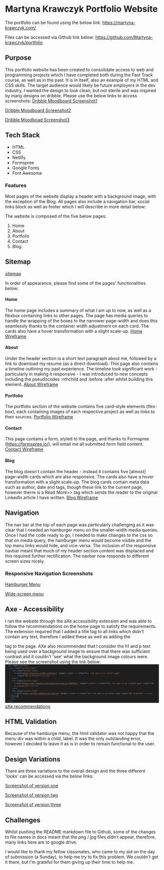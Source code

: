 # Martyna Krawczyk Portfolio Website
The portfolio can be found using the below link:
https://martyna-krawczyk.com/

Files can be accessed via Github link below:
https://github.com/Martyna-krawczyk/portfolio

## Purpose
This portfolio website has been created to consolidate access to web and programming projects which I have completed both during the Fast Track course, as well as in the past. It is in itself, also an example of my HTML and CSS skills.  The target audience would likely be future employers in the dev industry.  I wanted the design to look clean, but not sterile and was inspired by many designs on dribble. Please use the below links to access screenshots:
[Dribble Moodboard Screenshot1](https://drive.google.com/file/d/1HgsrkHMqn4SYKd6-AKzreQd11qCIki4g/view?usp=sharing)

[Dribble Moodboard Screenshot2](https://drive.google.com/file/d/1NAawGnmRgT701TPj65fWsm3_p8svdu8s/view?usp=sharing)

[Dribble Moodboad Screenshot3](https://drive.google.com/file/d/1NlpALrxtAtGTtX6HKWD77McHN4B-X6C-/view?usp=sharing)

## Tech Stack
- HTML
- CSS
- Netlify
- Formspree
- Google Fonts
- Font Awesome

### Features
Most pages of the website display a header with a background image, with the exception of the Blog.  All pages also include a navigation bar, social links block as well as footer which I will describe in more detail below:

The website is composed of the five below pages:
1. Home
2. About
3. Portfolio
4. Contact
5. Blog

## Sitemap
[sitemap](https://drive.google.com/file/d/1jnuNX-BoirilCbV3VpF_eBpN6T8EpLd4/view?usp=sharing)

In order of appearance, please find some of the pages' functionalities below:

#### Home
The home page includes a summary of what I am up to now, as well as a flexbox containing links to other pages.  The page has media queries to handle the wrapping of the boxes to the narrower page-width and does this seamlessly thanks to the container width adjustment on each card. The cards also have a hover transformation with a slight scale-up.
[Home Wireframe](https://drive.google.com/file/d/1yM5D-6uFWA6ea4YmXEtMdlHAbqxTsY55/view?usp=sharing)

#### About
Under the header section is a short text paragraph about me, followed by a link to download my resume (as a direct download). This page also contains a timeline outlining my past experience.  The timeline took significant work - particularly in making it responsive - I was introduced to new concepts including the pseudocodes :nthchild and :before :after whilst building this element.
[About Wireframe](https://drive.google.com/file/d/148OUjYgVpnijO-P_hJDkqCgtw3wtgGC5/view?usp=sharing)

#### Portfolio
The portfolio section of the website contains five card-style elements (flex-box), each containing images of each respective project as well as links to their sources.
[Portfolio Wireframe](https://drive.google.com/file/d/1gMWbiqaREJQgShVj6D0WPQ_6WrIjfcak/view?usp=sharing)

#### Contact
This page contains a form, styled to the page, and thanks to Formspree (https://formspree.io/), will email me all submitted form field content.
[Contact Wireframe](https://drive.google.com/file/d/1vWchmji_P1ez9OAoe8nWIK4r9uo1QnjD/view?usp=sharing)

#### Blog
The blog doesn't contain the header - instead it contains five [almost] page-width cards which are also responsive. The cards also have a hover transformation with a slight scale-up.
The blog cards contain meta data such as author, date and tags, though these link to the current page, however therre is a Read More>> tag which sends the reader to the original LinkedIn article I have written.
[Blog Wireframe](https://drive.google.com/file/d/1_BioH6oHH0ZejDn4sj-TknrYB80ricc2/view?usp=sharing)

## Navigation
The nav bar at the top of each page was particularly challenging as it was clear that I needed an hamburger menu on the smaller-width media queries.  Once I had the code ready to go, I needed to make changes to the css so that on media query, the hamburger menu would become visible and the top menu links would hide, and vice-versa. The inclusion of the responsive navbar meant that much of my header section content was displaced and this required further rectification.  The navbar now responds to different screen sizes nicely.

### Responsive Navigation Screenshots
[Hamburger Menu](https://drive.google.com/file/d/1kJxc_YcyHjaWVWyusd1hB73MGP10BU9Y/view?usp=sharing)

[Wide-screen menu](https://drive.google.com/file/d/16O02ICHxDVESKw-CUtRE90ChlJzAYvXw/view?usp=sharing)

## Axe - Accessibility
I ran the website through the aXe accessibility extension and was able to follow the recommendations on the home page to satisfy the requirements.  The extension required that I added a title tag to all links which didn't contain any text, therefore I added these as well as adding the <main> tag to the page. AXe also recommended that I consider the h1 and p text being used over a background image to ensure that there was sufficient contrast asd it couldn't 'see' what the background image colours were.  Please see the screenshot using the link below:
![Accessibility](docs/requirements-to-safisfy-axe.png)
[aXe recommendations](https://drive.google.com/file/d/1hjxqSxi_8Q-iRlqihrjO4DtAbFsGa-kV/view?usp=sharing)

## HTML Validation
Because of the hamburge menu, the html validator was not happy that the menu div was within a child, label. It was the only outstanding error, however I decided to leave it as is in order to remain functional to the user.


## Design Variations
There are three variations to the overall design and the three different 'looks' can be accessed via the below links:

[Screenshot of version one](https://drive.google.com/file/d/1l2W9xMKOWPqaHiI62AOR-taiqon_I6jz/view?usp=sharing)

[Screenshot of version two](https://drive.google.com/file/d/1jAV7926U-Jw8_mYLgWgqW2gbCKOgxe5W/view?usp=sharing)

[Screenshot of version three](https://drive.google.com/file/d/1zGLdx6SC1ClUBW8_7xquP_n3GBilzlL1/view?usp=sharing)

## Challenges
Whilst pushing the README markdown file to Github, some of the changes to file names in docs meant that the png / jpg files didn't appear, therefore, many links here are to google drive.  

I would like to thank my fellow classmates, who came to my aid on the day of submission (a Sunday), to help me try to fix this problem.  We couldn't get it there, but I'm grateful for them giving up their time to help me.


